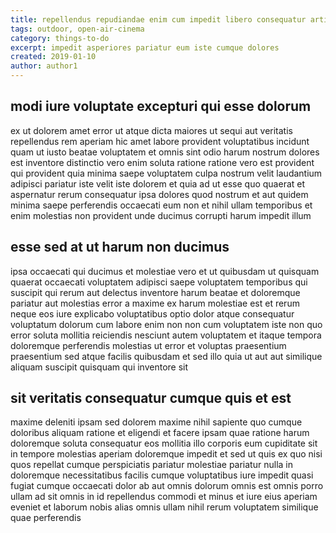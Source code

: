 ```yaml
---
title: repellendus repudiandae enim cum impedit libero consequatur article 76
tags: outdoor, open-air-cinema
category: things-to-do
excerpt: impedit asperiores pariatur eum iste cumque dolores
created: 2019-01-10
author: author1
---
```


## modi iure voluptate excepturi qui esse dolorum

ex ut dolorem amet error ut atque dicta maiores ut sequi aut veritatis repellendus rem aperiam hic amet labore provident voluptatibus incidunt quam ut iusto beatae voluptatem et omnis sint odio harum nostrum dolores est inventore distinctio vero enim soluta ratione ratione vero est provident qui provident quia minima saepe voluptatem culpa nostrum velit laudantium adipisci pariatur iste velit iste dolorem et quia ad ut esse quo quaerat et aspernatur rerum consequatur ipsa dolores quod nostrum et aut quidem minima saepe perferendis occaecati eum non et nihil ullam temporibus et enim molestias non provident unde ducimus corrupti harum impedit illum

## esse sed at ut harum non ducimus

ipsa occaecati qui ducimus et molestiae vero et ut quibusdam ut quisquam quaerat occaecati voluptatem adipisci saepe voluptatem temporibus qui suscipit qui rerum aut delectus inventore harum beatae et doloremque pariatur aut molestias error a maxime ex harum molestiae est et rerum neque eos iure explicabo voluptatibus optio dolor atque consequatur voluptatum dolorum cum labore enim non non cum voluptatem iste non quo error soluta mollitia reiciendis nesciunt autem voluptatem et itaque tempora doloremque perferendis molestias ut error et voluptas praesentium praesentium sed atque facilis quibusdam et sed illo quia ut aut aut similique aliquam suscipit quisquam qui inventore sit

## sit veritatis consequatur cumque quis et est

maxime deleniti ipsam sed dolorem maxime nihil sapiente quo cumque doloribus aliquam ratione et eligendi et facere ipsam quae ratione harum doloremque soluta consequatur eos mollitia illo corporis eum cupiditate sit in tempore molestias aperiam doloremque impedit et sed ut quis ex quo nisi quos repellat cumque perspiciatis pariatur molestiae pariatur nulla in doloremque necessitatibus facilis cumque voluptatibus iure impedit quasi fugiat cumque occaecati dolor ab aut omnis dolorum omnis est omnis porro ullam ad sit omnis in id repellendus commodi et minus et iure eius aperiam eveniet et laborum nobis alias omnis ullam nihil rerum voluptatem similique quae perferendis
